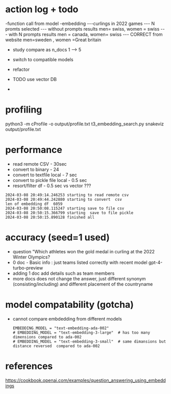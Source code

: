 # action log + todo
-function call from model
-embedding
---curlings  in 2022 games
--- N promts selected
--- without prompts results men= swiss, women = swiss
--- with N prompts results  men = canada, women= swiss
--- CORRECT  from website   men=sweden , women =Great britain

- study compare as n_docs 1 --> 5
- switch to compatible models
- refactor

- TODO use vector DB
-

# profiling
python3 -m cProfile -o output/profile.txt t3_embedding_search.py
snakeviz output/profile.txt

# performance
- read remote CSV - 30sec
- convert to binary - 24
- convert to textfile local - 7 sec
- convert to pickle file local - 0.5 sec
- resort/filter  df - 0.5 sec vs vector ???
```
2024-03-08 20:49:14.246253 starting to read remote csv
2024-03-08 20:49:44.242880 starting to convert  csv
len of embedding df  6059
2024-03-08 20:50:08.115247 starting save to file csv
2024-03-08 20:50:15.366799 starting  save to file pickle
2024-03-08 20:50:15.890128 finished all
```

# accuracy (seed=1 used)
- question "Which athletes won the gold medal in curling at the 2022 Winter Olympics?
- 0 doc -  Basic info :   just teams listed correctly with recent model  gpt-4-turbo-preview
- adding 1 doc   add details such as team members
- more  docs   does not change the answer, just different synonym (consisting/including) and different placement of the countryname

# model compatability (gotcha)
- cannot compare embdedding from different models
    ```
    EMBEDDING_MODEL = "text-embedding-ada-002"
    # EMBEDDING_MODEL = "text-embedding-3-large"  # has too many dimensions compared to ada-002
    # EMBEDDING_MODEL = "text-embedding-3-small"  # same dimansions but distance reversed  compared to ada-002
    ```

# references
https://cookbook.openai.com/examples/question_answering_using_embeddings